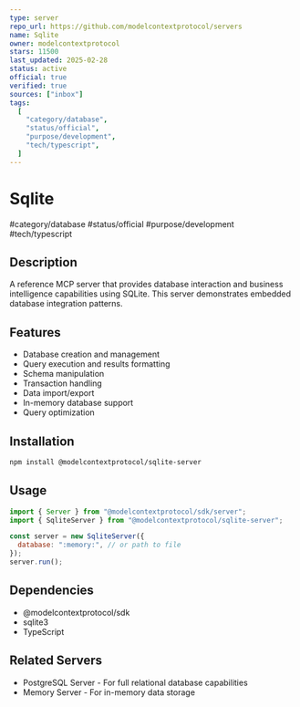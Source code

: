 ```yaml
--- 
type: server
repo_url: https://github.com/modelcontextprotocol/servers
name: Sqlite
owner: modelcontextprotocol
stars: 11500
last_updated: 2025-02-28
status: active
official: true
verified: true
sources: ["inbox"]
tags:
  [
    "category/database",
    "status/official",
    "purpose/development",
    "tech/typescript",
  ]
---
```


# Sqlite

#category/database #status/official #purpose/development #tech/typescript

## Description

A reference MCP server that provides database interaction and business intelligence capabilities using SQLite. This server demonstrates embedded database integration patterns.

## Features

- Database creation and management
- Query execution and results formatting
- Schema manipulation
- Transaction handling
- Data import/export
- In-memory database support
- Query optimization

## Installation

```bash
npm install @modelcontextprotocol/sqlite-server
```

## Usage

```javascript
import { Server } from "@modelcontextprotocol/sdk/server";
import { SqliteServer } from "@modelcontextprotocol/sqlite-server";

const server = new SqliteServer({
  database: ":memory:", // or path to file
});
server.run();
```

## Dependencies

- @modelcontextprotocol/sdk
- sqlite3
- TypeScript

## Related Servers

- PostgreSQL Server - For full relational database capabilities
- Memory Server - For in-memory data storage